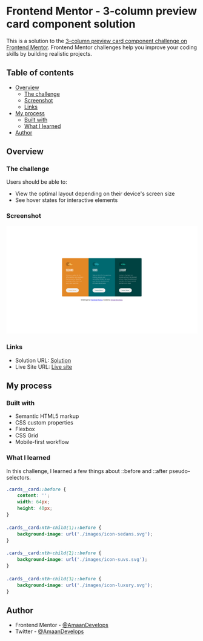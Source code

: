 # Frontend Mentor - 3-column preview card component solution

This is a solution to the [3-column preview card component challenge on Frontend Mentor](https://www.frontendmentor.io/challenges/3column-preview-card-component-pH92eAR2-). Frontend Mentor challenges help you improve your coding skills by building realistic projects. 

## Table of contents

- [Overview](#overview)
  - [The challenge](#the-challenge)
  - [Screenshot](#screenshot)
  - [Links](#links)
- [My process](#my-process)
  - [Built with](#built-with)
  - [What I learned](#what-i-learned)
- [Author](#author)

## Overview

### The challenge

Users should be able to:

- View the optimal layout depending on their device's screen size
- See hover states for interactive elements

### Screenshot

![](./Screenshot.png)

### Links

- Solution URL: [Solution](https://www.frontendmentor.io/solutions/responsive-3-column-layout-with-grid-skKROjL6Ox)
- Live Site URL: [Live site](https://gentle-heliotrope-eb6eeb.netlify.app/)

## My process

### Built with

- Semantic HTML5 markup
- CSS custom properties
- Flexbox
- CSS Grid
- Mobile-first workflow

### What I learned

In this challenge, I learned a few things about ::before and ::after pseudo-selectors.

```css
.cards__card::before {
    content: '';
    width: 64px;
    height: 40px;
}

.cards__card:nth-child(1)::before {
    background-image: url('./images/icon-sedans.svg');
}

.cards__card:nth-child(2)::before {
    background-image: url('./images/icon-suvs.svg');
}

.cards__card:nth-child(3)::before {
    background-image: url('./images/icon-luxury.svg');
}
```

## Author

- Frontend Mentor - [@AmaanDevelops](https://www.frontendmentor.io/profile/amaandevelops)
- Twitter - [@AmaanDevelops](https://www.twitter.com/amaandevelops)
